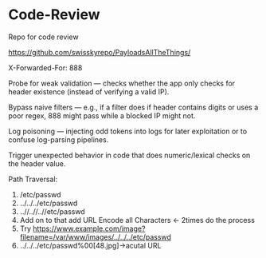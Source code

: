 # Code-Review
Repo for code review

https://github.com/swisskyrepo/PayloadsAllTheThings/

X-Forwarded-For: 888

Probe for weak validation — checks whether the app only checks for header existence (instead of verifying a valid IP).

Bypass naive filters — e.g., if a filter does if header contains digits or uses a poor regex, 888 might pass while a blocked IP might not.

Log poisoning — injecting odd tokens into logs for later exploitation or to confuse log-parsing pipelines.

Trigger unexpected behavior in code that does numeric/lexical checks on the header value.


Path Traversal:
1. /etc/passwd
2. ../../../etc/passwd
3. ..//..//..//etc/passwd
4. Add on to that add URL Encode all Characters <- 2times do the process
5. Try https://www.example.com/image?filename=/var/www/images/../../../etc/passwd
6. ../../../etc/passwd%00[48.jpg]->acutal URL


